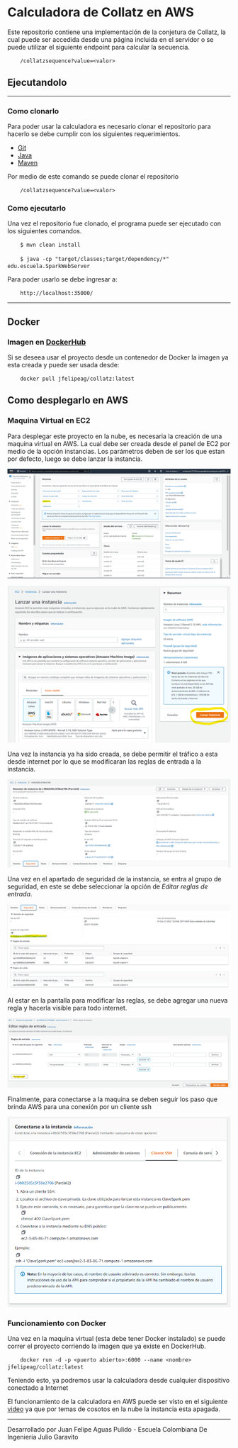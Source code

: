# Calculadora de Collatz en AWS

Este repositorio contiene una implementación de la conjetura de Collatz,
la cual puede ser accedida desde una página incluida en el servidor o se 
puede utilizar el siguiente endpoint para calcular la secuencia.

````url
    /collatzsequence?value=<valor>
````

## Ejecutandolo

---

### Como clonarlo
Para poder usar la calculadora es necesario clonar el repositorio para hacerlo
se debe cumplir con los siguientes requerimientos.

- [Git](https://git-scm.com/)
- [Java](https://www.java.com/es/)
- [Maven](https://maven.apache.org/download.cgi)

Por medio de este comando se puede clonar el repositorio

````url
    /collatzsequence?value=<valor>
````

### Como ejecutarlo

Una vez el repositorio fue clonado, el programa puede ser ejecutado con
los siguientes comandos.

````
    $ mvn clean install
    
    $ java -cp "target/classes;target/dependency/*" edu.escuela.SparkWebServer
````

Para poder usarlo se debe ingresar a:

````url
    http://localhost:35000/
````

---

## Docker

### Imagen en [DockerHub](https://hub.docker.com/)

Si se deseea usar el proyecto desde un contenedor de Docker la imagen ya esta creada y puede ser usada desde:

````url
    docker pull jfelipeag/collatz:latest
````


## Como desplegarlo en AWS

### Maquina Virtual en EC2

Para desplegar este proyecto en la nube, es necesaria la creación de una maquina virtual en AWS.
La cual debe ser creada desde el panel de EC2 por medio de la opción instancias.
Los parámetros deben de ser los que estan por defecto, luego se debe lanzar la instancia.

![](imgs/s1.png)

![](imgs/s2.png)

Una vez la instancia ya ha sido creada, se debe permitir el tráfico a esta desde internet por lo que se
modificaran las reglas de entrada a la instancia.

![](imgs/s3.png)

Una vez en el apartado de seguridad de la instancia, se entra al grupo de seguridad, en este se debe seleccionar
la opción de *Editar reglas de entrada*.

![](imgs/s4.png)


Al estar en la pantalla para modificar las reglas, se debe agregar una nueva regla y
hacerla visible para todo internet.

![](imgs/s5.png)

Finalmente, para conectarse a la maquina se deben seguir los paso que
brinda AWS para una conexión por un cliente ssh

![](imgs/s6.png)

### Funcionamiento con Docker

Una vez en la maquina virtual (esta debe tener Docker instalado) se puede correr
el proyecto corriendo la imagen que ya existe en DockerHub.

````docker
    docker run -d -p <puerto abierto>:6000 --name <nombre> jfelipeag/collatz:latest    
````

Teniendo esto, ya podremos usar la calculadora desde cualquier dispositivo conectado a Internet

El funcionamiento de la calculadora en AWS puede ser visto en el siguiente [video](https://youtu.be/SxpogbDV5GY)
ya que por temas de cosotos en la nube la instancia esta apagada.

---

Desarrollado por Juan Felipe Aguas Pulido - Escuela Colombiana De Ingeniería Julio Garavito